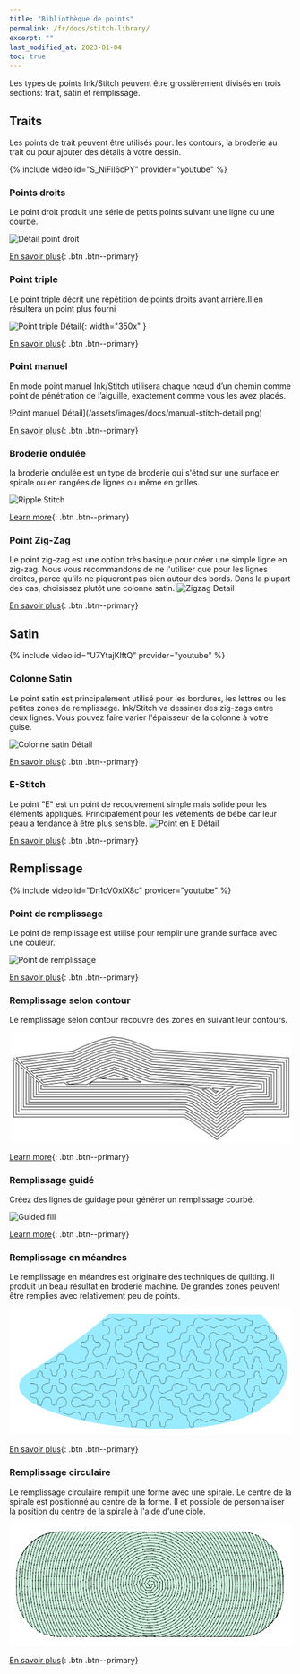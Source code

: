 ```yaml
---
title: "Bibliothèque de points"
permalink: /fr/docs/stitch-library/
excerpt: ""
last_modified_at: 2023-01-04
toc: true
---
```

Les types de points Ink/Stitch peuvent être grossièrement divisés en trois sections: trait, satin et remplissage.

## Traits

Les points de trait peuvent être utilisés pour: les contours, la broderie au trait ou pour ajouter des détails à votre dessin.

{% include video id="S_NiFiI6cPY" provider="youtube" %}

### Points droits
Le point droit produit une série de petits points suivant une ligne ou une courbe.

![Détail point droit](/assets/images/docs/running-stitch-detail.jpg)

[En savoir plus](/fr/docs/stitches/running-stitch/){: .btn .btn--primary}

### Point triple
Le point triple décrit une répétition de points droits avant arrière.Il en résultera un point plus fourni 

![Point triple Détail](/assets/images/docs/bean-stitch-detail.jpg){: width="350x" }

[En savoir plus](/fr/docs/stitches/bean-stitch/){: .btn .btn--primary}

### Point manuel
En mode point manuel Ink/Stitch utilisera chaque nœud d’un chemin comme point de pénétration de l’aiguille, exactement comme vous les avez placés. 

!Point manuel Détail](/assets/images/docs/manual-stitch-detail.png)

[En savoir plus](/fr/docs/stitches/manual-stitch/){: .btn .btn--primary}

### Broderie ondulée
la broderie ondulée est un type de broderie qui s'étnd sur une surface en spirale ou en rangées de lignes ou même en grilles. 

![Ripple Stitch](/assets/images/docs/ripplefly.jpg)

[Learn more](/docs/stitches/ripple-stitch){: .btn .btn--primary}

### Point Zig-Zag
Le point zig-zag est une option très basique pour créer une simple ligne en zig-zag. Nous vous recommandons de ne l'utiliser que pour les lignes droites, parce qu'ils ne piqueront pas bien autour des bords. Dans la plupart des cas, choisissez plutôt une colonne satin.
![Zigzag Detail](/assets/images/docs/zigzag-stitch-detail.png)

[En savoir plus](/fr/docs/stitches/zigzag-stitch/){: .btn .btn--primary}


## Satin

{% include video id="U7YtajKlftQ" provider="youtube" %}

### Colonne Satin
Le point satin est principalement utilisé pour les bordures, les lettres ou les petites zones de remplissage.
Ink/Stitch va dessiner des zig-zags entre deux lignes. Vous pouvez faire varier l'épaisseur de la colonne à votre guise.

![Colonne satin Détail](/assets/images/docs/satin-column-detail.png)

[En savoir plus](/fr/docs/stitches/satin-column/){: .btn .btn--primary}

### E-Stitch
Le point "E" est un point de recouvrement simple mais solide pour les éléments appliqués. Principalement pour les vêtements de bébé car leur peau a tendance à être plus sensible.
![Point en E Détail](/assets/images/docs/e-stitch-detail.jpg)

[En savoir plus](/fr/docs/stitches/e-stitch/){: .btn .btn--primary}


## Remplissage

{% include video id="Dn1cVOxlX8c" provider="youtube" %}

### Point de remplissage
Le point de remplissage est utilisé pour remplir une grande surface avec une couleur.

![Point de remplissage](/assets/images/docs/fill-stitch-realistic.png)

[En savoir plus](/fr/docs/stitches/fill-stitch/){: .btn .btn--primary}

### Remplissage selon contour
Le remplissage selon contour recouvre des zones en suivant leur contours.

![Contour stitch](/assets/images/docs/contour-fill-detail.jpg)

[Learn more](/fr/docs/stitches/contour-stitch){: .btn .btn--primary}

### Remplissage guidé
Créez des lignes de guidage pour générer un remplissage courbé.

![Guided fill](/assets/images/docs/guided-fill-complex.svg)

[Learn more](/fr/docs/stitches/guided-fill){: .btn .btn--primary}

### Remplissage en méandres

Le remplissage en méandres est originaire des techniques de quilting. Il produit un beau résultat en broderie machine. De grandes zones peuvent être remplies avec relativement peu de points.

![Meander fill](/assets/images/docs/meander-fill.png)

[En savoir plus](/fr/docs/stitches/meander-fill){: .btn .btn--primary}

### Remplissage circulaire
Le remplissage circulaire remplit une forme avec une spirale. Le centre de la spirale est positionné au centre de la forme. Il et possible de personnaliser la position du centre de la spirale à l'aide d'une cible.

![Remplissage circulaire](/assets/images/docs/circular-fill-detail.png)

[En savoir plus](/fr/docs/stitches/circular-fill){: .btn .btn--primary}
